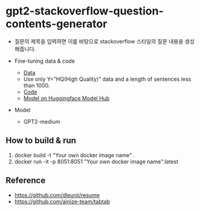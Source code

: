 # gpt2-stackoverflow-question-contents-generator


* 질문의 제목을 입력하면 이를 바탕으로 stackoverflow 스타일의 질문 내용을 생성해줍니다.
* Fine-tuning data & code
  * <a href="https://www.kaggle.com/imoore/60k-stack-overflow-questions-with-quality-rate">Data</a> 
  * Use only Y="HQ(High Quality)" data and a length of sentences less than 1000.
  * <a href="https://drive.google.com/file/d/12NKzoniQ9qS9roRSOOcQaqIYoyyJmOTO/view?usp=sharing">Code</a> 
  * <a href="https://huggingface.co/DHBaek/gpt2-stackoverflow-question-contents-generator">Model on Huggingface Model Hub</a>

* Model
  * GPT2-medium


## How to build & run
1. docker build -t "Your own docker image name" .
2. docker run -it -p 8051:8051 "Your own docker image name":latest

## Reference
- https://github.com/dleunji/resume
- https://github.com/ainize-team/tabtab
